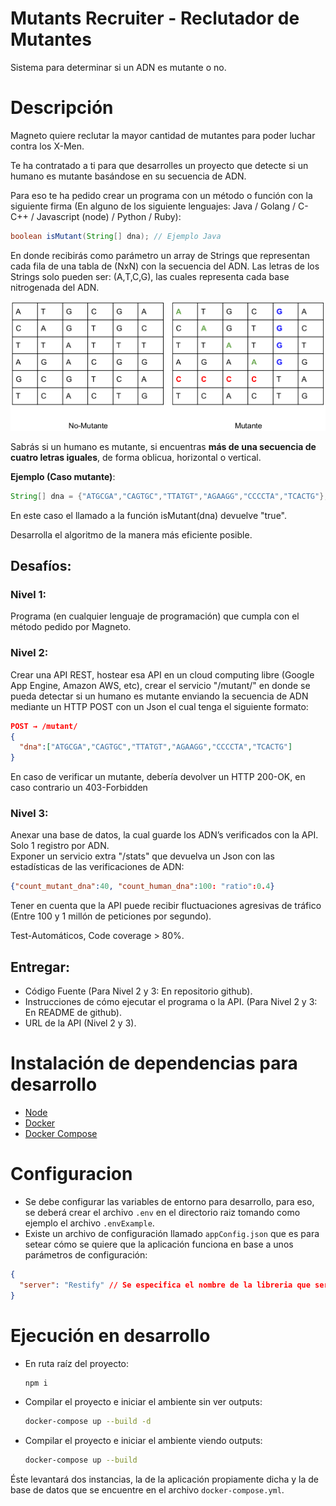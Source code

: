 # Mutants Recruiter - Reclutador de Mutantes
Sistema para determinar si un ADN es mutante o no.

# Descripción
Magneto quiere reclutar la mayor cantidad de mutantes para poder luchar contra los X-Men.

Te ha contratado a ti para que desarrolles un proyecto que detecte si un
humano es mutante basándose en su secuencia de ADN.

Para eso te ha pedido crear un programa con un método o función con la siguiente firma (En alguno de los siguiente lenguajes: Java / Golang / C-C++ / Javascript (node) / Python / Ruby):
```java
boolean isMutant(String[] dna); // Ejemplo Java
```

En donde recibirás como parámetro un array de Strings que representan cada fila de una tabla de (NxN) con la secuencia del ADN. Las letras de los Strings solo pueden ser: (A,T,C,G), las cuales representa cada base nitrogenada del ADN.

![ADNs](docs/images/ADNs.png)

Sabrás si un humano es mutante, si encuentras **más de una secuencia de cuatro letras iguales​**, de forma oblicua, horizontal o vertical.

**Ejemplo (Caso mutante)**:
```java
String[] dna = {"ATGCGA","CAGTGC","TTATGT","AGAAGG","CCCCTA","TCACTG"};
```
En este caso el llamado a la función isMutant(dna) devuelve "true".

Desarrolla el algoritmo de la manera más eficiente posible.

## Desafíos:
### Nivel 1:
Programa (en cualquier lenguaje de programación) que cumpla con el método pedido por Magneto.

### Nivel 2:
Crear una API REST, hostear esa API en un cloud computing libre (Google App Engine, Amazon AWS, etc), crear el servicio "/mutant/" en donde se pueda detectar si un humano es mutante enviando la secuencia de ADN mediante un HTTP POST con un Json el cual tenga el siguiente formato:
```json
POST → /mutant/
{
  "dna":["ATGCGA","CAGTGC","TTATGT","AGAAGG","CCCCTA","TCACTG"]
}
```
En caso de verificar un mutante, debería devolver un HTTP 200-OK, en caso contrario un 403-Forbidden

### Nivel 3:
Anexar una base de datos, la cual guarde los ADN’s verificados con la API.
Solo 1 registro por ADN.  
Exponer un servicio extra "/stats" que devuelva un Json con las estadísticas de las verificaciones de ADN:
```json
{"count_mutant_dna":40, "count_human_dna":100: "ratio":0.4}
```
Tener en cuenta que la API puede recibir fluctuaciones agresivas de tráfico (Entre 100 y 1 millón de peticiones por segundo).

Test-Automáticos, Code coverage > 80%.

## Entregar:
* Código Fuente (Para Nivel 2 y 3: En repositorio github).
* Instrucciones de cómo ejecutar el programa o la API. (Para Nivel 2 y 3: En README de github).
* URL de la API (Nivel 2 y 3).

# Instalación de dependencias para desarrollo
* [Node](https://nodejs.org/es/download/)
* [Docker](https://www.docker.com/get-started)
* [Docker Compose](https://docs.docker.com/compose/install/)

# Configuracion
- Se debe configurar las variables de entorno para desarrollo, para eso, se deberá crear el archivo `.env` en el directorio raiz tomando como ejemplo el archivo `.envExample`.
- Existe un archivo de configuración llamado `appConfig.json` que es para setear cómo se quiere que la aplicación funciona en base a unos parámetros de configuración:
```json
{
  "server": "Restify" // Se especifica el nombre de la libreria que será utilizada como servidor: Express, Fastify, Restify los disponibles
}
```

# Ejecución en desarrollo
- En ruta raíz del proyecto:
  ```bash
  npm i
  ```
- Compilar el proyecto e iniciar el ambiente sin ver outputs:
  ```bash
  docker-compose up --build -d
  ```
- Compilar el proyecto e iniciar el ambiente viendo outputs:
  ```bash
  docker-compose up --build
  ```

Éste levantará dos instancias, la de la aplicación propiamente dicha y la de base de datos que se encuentre en el archivo `docker-compose.yml`.